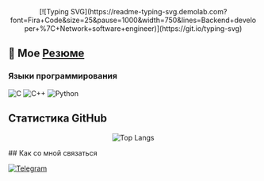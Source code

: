 
<div align="center">
  [![Typing SVG](https://readme-typing-svg.demolab.com?font=Fira+Code&size=25&pause=1000&width=750&lines=Backend+developer+%7C+Network+software+engineer)](https://git.io/typing-svg)

</div>

## 📄 Мое [**Резюме**](https://github.com/Vladimir1t/CV/blob/main/CV_VekhovVV.pdf)

### Языки программирования
![C](https://img.shields.io/badge/C-00599C?style=for-the-badge&logo=c&logoColor=white)
![C++](https://img.shields.io/badge/C++-00599C?style=for-the-badge&logo=c%2B%2B&logoColor=white)
![Python](https://img.shields.io/badge/Python-3776AB?style=for-the-badge&logo=python&logoColor=white)

## Статистика GitHub

<div align="center">

![Top Langs](https://github-readme-stats.vercel.app/api/top-langs/?username=Vladimir1t&layout=compact&theme=radical)

</div>
## Как со мной связаться

[![Telegram](https://img.shields.io/badge/Telegram-2CA5E0?style=for-the-badge&logo=telegram&logoColor=white)](https://t.me/vladimir_spb_v)
